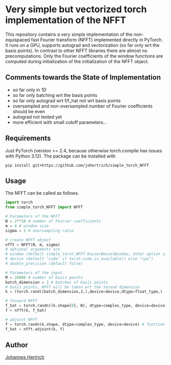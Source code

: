 # Very simple but vectorized torch implementation of the NFFT

This repository contains a very simple implementation of the non-equispaced fast Fourier transform (NFFT)
implemented directly in PyTorch. It runs on a GPU, supports autograd and vectorization (so far only wrt the basis points).
In contrast to other NFFT libraries there are almost no precomputations. Only the Fourier coefficients of the window functions
are computed during initialization of the initialization of the NFFT object.

## Comments towards the State of Implementation

- so far only in 1D
- so far only batching wrt the basis points
- so far only autograd wrt f/f_hat not wrt basis points
- oversampled and non-oversampled number of Fourier coefficients should be even
- autograd not tested yet 
- more efficient with small cutoff parameters...

## Requirements

Just PyTorch (version >= 2.4, because otherwise torch.compile has issues with Python 3.12).
The package can be installed with

```
pip install git+https://github.com/johertrich/simple_torch_NFFT
```

## Usage

The NFFT can be called as follows.

```python
import torch
from simple_torch_NFFT import NFFT

# Parameters of the NFFT
N = 2**10 # number of Fourier coefficients
m = 4 # window size
sigma = 2 # oversampling ratio

# create NFFT object
nfft = NFFT(N, m, sigma) 
# optional arguments are 
# window (default simple_torch_NFFT.KaiserBesselWindow, other option simple_torch_NFFT.GaussWindow)
# device (default "cuda" if torch.cuda.is_available() else "cpu")
# double_precision (default false)

# Parameters of the input
M = 20000 # number of basis points
batch_dimension = 2 # batches of basis points
# basis points, NFFT will be taken wrt the second dimension
k = (torch.rand((batch_dimension,J,),device=device,dtype=float_type,) - 0.5) 

# forward NFFT
f_hat = torch.randn((k.shape[0], N), dtype=complex_type, device=device) # Fourier coefficients
f = nfft(k, f_hat)

# adjoint NFFT
f = torch.randn(k.shape, dtype=complex_type, device=device) # function values
f_hat = nfft.adjoint(k, f)

```

## Author

[Johannes Hertrich](https://johertrich.github.io)
